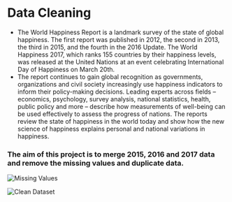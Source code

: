 # Data Cleaning 
- The World Happiness Report is a landmark survey of the state of global happiness. The first report was published in 2012, the second in 2013, the third in 2015, and the fourth in the 2016 Update. The World Happiness 2017, which ranks 155 countries by their happiness levels, was released at the United Nations at an event celebrating International Day of Happiness on March 20th.
- The report continues to gain global recognition as governments, organizations and civil society increasingly use happiness indicators to inform their policy-making decisions. Leading experts across fields – economics, psychology, survey analysis, national statistics, health, public policy and more – describe how measurements of well-being can be used effectively to assess the progress of nations. The reports review the state of happiness in the world today and show how the new science of happiness explains personal and national variations in happiness.

### The aim of this project is to merge 2015, 2016 and 2017 data and remove the missing values and duplicate data. 



![Missing Values](https://user-images.githubusercontent.com/70064467/121692859-5faf9f80-ca7d-11eb-8c5f-08df3b282de3.png)


![Clean Dataset](https://user-images.githubusercontent.com/70064467/121692872-63dbbd00-ca7d-11eb-94b9-87620331a3ba.png)
